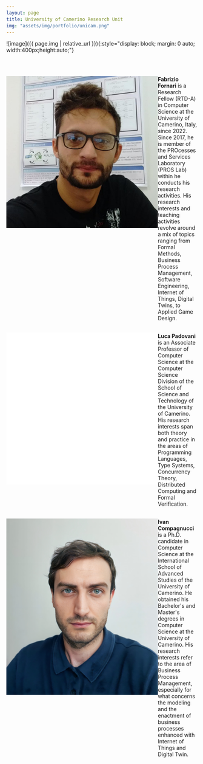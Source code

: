 ```yaml
---
layout: page
title: University of Camerino Research Unit
img: "assets/img/portfolio/unicam.png"
---
```

![image]({{ page.img | relative_url }}){:style="display: block; margin: 0 auto; width:400px;height:auto;"}

<div style="display: flex; align-items: flex-start; margin-bottom: 20px; margin-top: 60px;">
    <img src="/assets/img/consortium/Fabrizio.jpeg" alt="Fabrizio Fornari" style="width: 400px;">
    <div>
        <a style="font-weight: bold; text-decoration: black">Fabrizio Fornari</a> is a Research Fellow (RTD-A) in Computer Science at the University of Camerino, Italy, since 2022. 
        Since 2017, he is member of the PROcesses and Services Laboratory (PROS Lab) within he conducts his research activities. His research interests and teaching activities revolve around a mix of topics ranging from Formal Methods, Business Process Management, Software Engineering, Internet of Things, Digital Twins, to Applied Game Design.
    </div>
</div>

<div style="display: flex; align-items: flex-start; margin-bottom: 20px;margin-top: 30px;">
    <img src="/assets/img/consortium/Luca_Padovani.jpg" alt="Luca Padovani" style="width: 400px;">
    <div>
        <a style="font-weight: bold; text-decoration: black">Luca Padovani</a> is an Associate Professor of Computer Science at the Computer Science Division of the School of Science and Technology of the University of Camerino. His research interests span both theory and practice in the areas of Programming Languages, Type Systems, Concurrency Theory, Distributed Computing and Formal Verification.
    </div>
</div>

<div style="display: flex; align-items: flex-start; margin-bottom: 20px;margin-top: 30px;">
    <img src="/assets/img/consortium/Compagnucci-img.jpg" alt="Ivan Compagnucci" style="width: 400px;">
    <div>
        <a style="font-weight: bold; text-decoration: black">Ivan Compagnucci</a> is a Ph.D. candidate in Computer Science at the International School of Advanced Studies of the University of Camerino. He obtained his Bachelor's and Master's degrees in Computer Science at the University of Camerino. His research interests refer to the area of Business Process Management, especially for what concerns the modeling and the enactment of business processes enhanced with Internet of Things and Digital Twin.
    </div>
</div>
